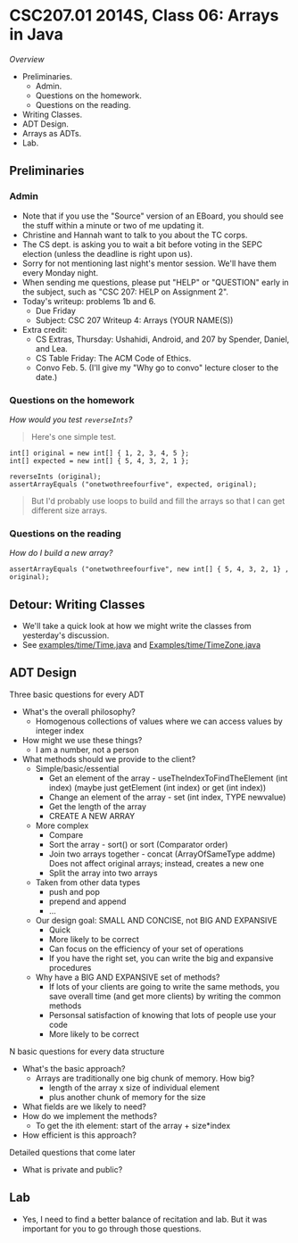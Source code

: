 CSC207.01 2014S, Class 06: Arrays in Java
=========================================

_Overview_

* Preliminaries.
    * Admin.
    * Questions on the homework.
    * Questions on the reading.
* Writing Classes.
* ADT Design.
* Arrays as ADTs.
* Lab.

Preliminaries
-------------

### Admin

* Note that if you use the "Source" version of an EBoard, you should
  see the stuff within a minute or two of me updating it.
* Christine and Hannah want to talk to you about the TC corps.
* The CS dept. is asking you to wait a bit before voting in the SEPC
  election (unless the deadline is right upon us).
* Sorry for not mentioning last night's mentor session.  We'll have them
  every Monday night.
* When sending me questions, please put "HELP" or "QUESTION" early in
  the subject, such as "CSC 207: HELP on Assignment 2".
* Today's writeup: problems 1b and 6.
    * Due Friday
    * Subject: CSC 207 Writeup 4: Arrays (YOUR NAME(S))
* Extra credit: 
    * CS Extras, Thursday: Ushahidi, Android, and 207 by Spender, Daniel, and Lea.
    * CS Table Friday: The ACM Code of Ethics.
    * Convo Feb. 5.  (I'll give my "Why go to convo" lecture closer to the date.)     

### Questions on the homework

_How would you test `reverseInts`?_

> Here's one simple test.

    int[] original = new int[] { 1, 2, 3, 4, 5 };
    int[] expected = new int[] { 5, 4, 3, 2, 1 };

    reverseInts (original);
    assertArrayEquals ("onetwothreefourfive", expected, original);

> But I'd probably use loops to build and fill the arrays so that
  I can get different size arrays.

### Questions on the reading

_How do I build a new array?_

    assertArrayEquals ("onetwothreefourfive", new int[] { 5, 4, 3, 2, 1} , original);

Detour: Writing Classes
-----------------------

* We'll take a quick look at how we might write the classes from yesterday's
  discussion.
* See 
  [examples/time/Time.java](../examples/time/Time.java)
  and 
  [Examples/time/TimeZone.java](../examples/time/TimeZone.java)

ADT Design
----------

Three basic questions for every ADT

* What's the overall philosophy?
    * Homogenous collections of values where we can access values by integer index
* How might we use these things?
    * I am a number, not a person
* What methods should we provide to the client?
    * Simple/basic/essential
        * Get an element of the array - useTheIndexToFindTheElement (int index)
          (maybe just getElement (int index) or get (int index))
        * Change an element of the array - set (int index, TYPE newvalue)
        * Get the length of the array
        * CREATE A NEW ARRAY
    * More complex
        * Compare
        * Sort the array - sort() or sort (Comparator order)
        * Join two arrays together - concat (ArrayOfSameType addme)
          Does not affect original arrays; instead, creates a new one
        * Split the array into two arrays
    * Taken from other data types 
        * push and pop
        * prepend and append
        * ...
    * Our design goal: SMALL AND CONCISE, not BIG AND EXPANSIVE
        * Quick
        * More likely to be correct
        * Can focus on the efficiency of your set of operations
        * If you have the right set, you can write the big and expansive procedures
    * Why have a BIG AND EXPANSIVE set of methods?
        * If lots of your clients are going to write the same methods, you
          save overall time (and get more clients) by writing the common methods
        * Personsal satisfaction of knowing that lots of people use your code
        * More likely to be correct

N basic questions for every data structure

* What's the basic approach?
    * Arrays are traditionally one big chunk of memory.  How big?
        - length of the array x size of individual element
        - plus another chunk of memory for the size
* What fields are we likely to need?
* How do we implement the methods?
    * To get the ith element: start of the array + size*index
* How efficient is this approach?

Detailed questions that come later

* What is private and public?

Lab
---

* Yes, I need to find a better balance of recitation and lab.  But it was
  important for you to go through those questions.
